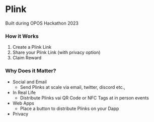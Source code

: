 # Plink
Built during OPOS Hackathon 2023

### How it Works
1. Create a Plink Link
2. Share your Plink Link (with privacy option)
3. Claim Reward

### Why Does it Matter?

- Social and Email
    - Send Plinks at scale via email, twitter, discord etc.,
- In Real Life
    - Distribute Plinks vai QR Code or NFC Tags at in person events
- Web Apps
    - Place a button to distribute Plinks on your Dapp
- Privacy
